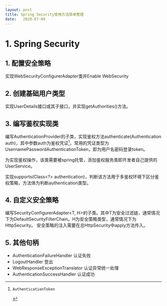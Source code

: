 ```yaml
---
layout: post
title: Spring Security使用方法简单整理
date:   2020-07-09
---
```


# 1. Spring Security

## 1. 配置安全策略

实现WebSecurityConfigurerAdapter类并Enable WebSecurity

## 2. 创建基础用户类型

实现UserDetails接口或其子接口，并实现getAuthorities()方法。

## 3. 编写鉴权实现类

编写AuthenticationProvider的子类，实现鉴权方法authenticate(Authentication auth)，其中参数auth为鉴权凭证[^1]，常用的凭证类型为UsernamePasswordAuthenticationToken，即为用户名密码登录token。

为实现鉴权操作，该类需要被spring托管，添加鉴权服务类即开发者自己提供的UserService。

实现supports(Class<?> authentication)，判断该方法用于多鉴权环境下区分鉴权策略，方法体为判断authentication类型。

## 4. 自定义安全策略

编写SecurityConfigurerAdapter<T, H>的子类。其中T为安全过滤链，通常情况下为DefaultSecurityFilterChain。H为安全策略类型，通常情况下为HttpSecurity。 安全策略的注入需要在总HttpSecurity中apply方法传入。

## 5. 其他句柄

- AuthenticationFailureHandler	认证失败
- LogoutHandler	登出
- WebResponseExceptionTranslator	认证异常统一处理
- AuthenticationSuccessHandler	认证成功

[^1]:	 AuthenticationToken

